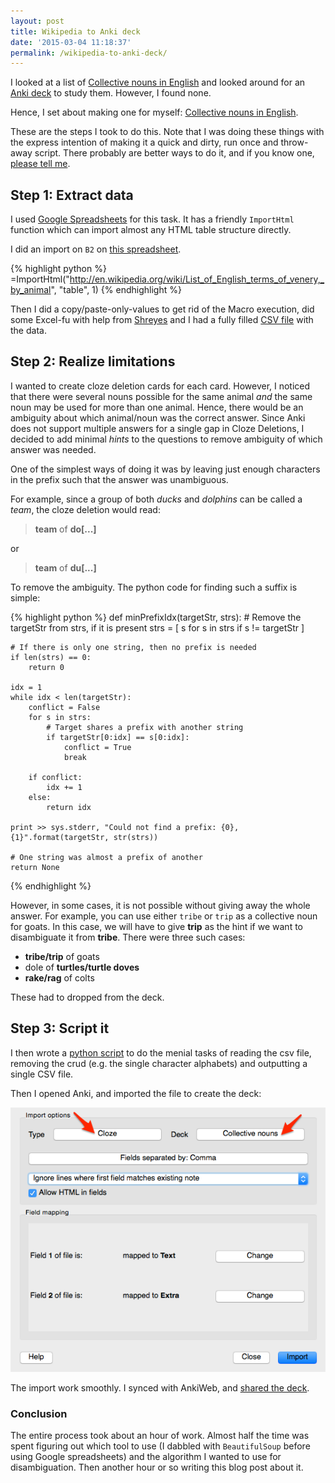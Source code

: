 ```yaml
---
layout: post
title: Wikipedia to Anki deck
date: '2015-03-04 11:18:37'
permalink: /wikipedia-to-anki-deck/
---
```


I looked at a list of [Collective nouns in English](http://en.wikipedia.org/wiki/List_of_English_terms_of_venery,_by_animal) and looked around for an [Anki deck](http://ankisrs.net) to study them. However, I found none.

Hence, I set about making one for myself: [Collective nouns in English](https://ankiweb.net/shared/info/775128629).

These are the steps I took to do this. Note that I was doing these things with the express intention of making it a quick and dirty, run once and throw-away script. There probably are better ways to do it, and if you know one, [please tell me](https://twitter.com/musically_ut).

## Step 1: Extract data

I used [Google Spreadsheets](https://docs.google.com) for this task. It has a friendly `ImportHtml` function which can import almost any HTML table structure directly.

I did an import on `B2` on [this spreadsheet](https://docs.google.com/spreadsheets/d/1lPd17YHLT6r6yBIHb20h08v7Jtw9fD-huevD3VSqoIM/edit?usp=sharing).

{% highlight python %}
=ImportHtml("http://en.wikipedia.org/wiki/List_of_English_terms_of_venery,_by_animal", 
	    "table", 1)
{% endhighlight %}

Then I did a copy/paste-only-values to get rid of the Macro execution, did some Excel-fu with help from [Shreyes](http://programming-r-pro-bro.blogspot.in/) and I had a fully filled [CSV file](https://gist.github.com/musically-ut/850657404af148d74f19#file-input-csv) with the data.

## Step 2: Realize limitations

I wanted to create cloze deletion cards for each card. However, I noticed that there were several nouns possible for the same animal _and_ the same noun may be used for more than one animal. Hence, there would be an ambiguity about which animal/noun was the correct answer. Since Anki does not support multiple answers for a single gap in Cloze Deletions, I decided to add minimal _hints_ to the questions to remove ambiguity of which answer was needed.

One of the simplest ways of doing it was by leaving just enough characters in the prefix such that the answer was unambiguous.

For example, since a group of both _ducks_ and _dolphins_ can be called a _team_, the cloze deletion would read:

> **team** of **do[...]**

or 

> **team** of **du[...]**

To remove the ambiguity. The python code for finding such a suffix is simple:

{% highlight python %}
def minPrefixIdx(targetStr, strs):
    # Remove the targetStr from strs, if it is present
    strs = [ s for s in strs if s != targetStr ]
 
    # If there is only one string, then no prefix is needed
    if len(strs) == 0:
        return 0
 
    idx = 1
    while idx < len(targetStr):
        conflict = False
        for s in strs:
            # Target shares a prefix with another string
            if targetStr[0:idx] == s[0:idx]:
                conflict = True
                break
 
        if conflict:
            idx += 1
        else:
            return idx
 
    print >> sys.stderr, "Could not find a prefix: {0}, {1}".format(targetStr, str(strs))
 
    # One string was almost a prefix of another
    return None
{% endhighlight %}

However, in some cases, it is not possible without giving away the whole answer. For example, you can use either `tribe` or `trip` as a collective noun for goats. In this case, we will have to give **trip** as the hint if we want to disambiguate it from **tribe**. There were three such cases:

- **tribe/trip** of goats
- dole of **turtles/turtle doves**
- **rake/rag** of colts

These had to dropped from the deck.

## Step 3: Script it

I then wrote a [python script](https://gist.github.com/musically-ut/850657404af148d74f19#file-collective-deck-import-py) to do the menial tasks of reading the csv file, removing the crud (e.g. the single character alphabets) and outputting a single CSV file.

Then I opened Anki, and imported the file to create the deck:

![Anki import](/content/images/2015/03/Import.png)

The import work smoothly. I synced with AnkiWeb, and [shared the deck](https://ankiweb.net/shared/info/775128629).

### Conclusion

The entire process took about an hour of work. Almost half the time was spent figuring out which tool to use (I dabbled with `BeautifulSoup` before using Google spreadsheets) and the algorithm I wanted to use for disambiguation. Then another hour or so writing this blog post about it.
